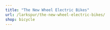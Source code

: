 ```yaml
---
title: "The New Wheel Electric Bikes"
url: /larkspur/the-new-wheel-electric-bikes/
shop: bicycle
---
```

